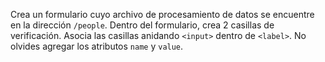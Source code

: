 Crea un formulario cuyo archivo de procesamiento de datos se encuentre en la dirección `/people`. Dentro del formulario, crea 2 casillas de verificación. Asocia las casillas anidando `<input>` dentro de `<label>`. No olvides agregar los atributos `name` y `value`.
